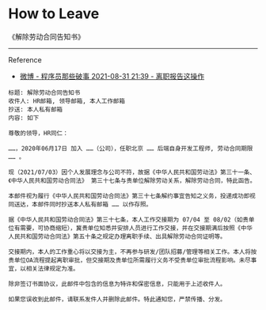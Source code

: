 # How to Leave

《解除劳动合同告知书》

---

Reference

- [微博 - 程序员那些破事 2021-08-31 21:39 - 离职报告这操作​​​​](https://weibo.com/2153528647/Kw2L1veSR)

```text
标题: 解除劳动合同告知书
收件人: HR邮箱, 领导邮箱, 本人工作邮箱
抄送: 本人私有邮箱
内容: 如下

尊敬的领导，HR同仁：

……，2020年06月17日 加入 ……（公司），任职北京 …… 后端自身开发工程师, 劳动合同期限 …… 。

现（2021/07/03）因个人发展理念与公司不符，故据《中华人民共和国劳动法》第三十一条、《中华人民共和国劳动合同法》 第三十七条与贵单位解除劳动关系，解除劳动合同，特此函告。

本邮件视为履行《中华人民共和国劳动合同法》第三十七条解约事宜告知之义务，投递成功即视同送达，本邮件同时抄送本人私有邮箱 …… 以作存照。

据《中华人民共和国劳动合同法》第三十七条，本人工作交接期为 07/04 至 08/02（如贵单位有需要，可协商缩短），冀贵单位知悉并安排人员进行工作交接，并在交接期满后按照《中华人民共和国劳动合同法》第五十条之规定办理离职手续、出具解除劳动合同证明等。

交接期内，本人的工作重心将以交接为主，不再参与研发/团队招募/管理等相关工作。本人将按贵单位OA流程提起离职审批，但交接期及贵单位所需履行义务不受贵单位审批流程影响。未尽事宜，以相关法律规定为准。

除非签订书面协议，此邮件中包含的信息为特许和保密信息，只能用于上述收件人。

如果您误收到此邮件，请联系发件人并删除此邮件。特此通知您，严禁传播、分发。
```
